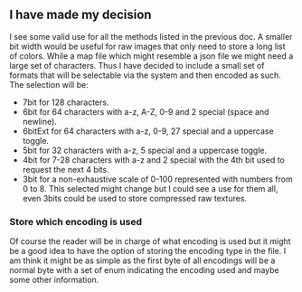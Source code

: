 ## I have made my decision
I see some valid use for all the methods listed in the previous doc. A smaller bit width would be useful for raw images that only need to store a long list of colors. While a map file which might resemble a json file we might need a large set of characters.
Thus I have decided to include a small set of formats that will be selectable via the system and then encoded as such. The selection will be:
- 7bit for 128 characters.
- 6bit for 64 characters with a-z, A-Z, 0-9 and 2 special (space and newline).
- 6bitExt for 64 characters with a-z, 0-9, 27 special and a uppercase toggle.
- 5bit for 32 characters with a-z, 5 special and a uppercase toggle.
- 4bit for 7-28 characters with a-z and 2 special with the 4th bit used to request the next 4 bits.
- 3bit for a non-exhaustive scale of 0-100 represented with numbers from 0 to 8.
This selected might change but I could see a use for them all, even 3bits could be used to store compressed raw textures.
### Store which encoding is used
Of course the reader will be in charge of what encoding is used but it might be a good idea to have the option of storing the encoding type in the file. I am think it might be as simple as the first byte of all encodings will be a normal byte with a set of enum indicating the encoding used and maybe some other information.